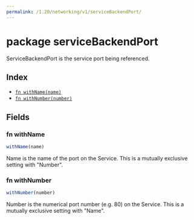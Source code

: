 ```yaml
---
permalink: /1.20/networking/v1/serviceBackendPort/
---
```


# package serviceBackendPort

ServiceBackendPort is the service port being referenced.

## Index

* [`fn withName(name)`](#fn-withname)
* [`fn withNumber(number)`](#fn-withnumber)

## Fields

### fn withName

```ts
withName(name)
```

Name is the name of the port on the Service. This is a mutually exclusive setting with "Number".

### fn withNumber

```ts
withNumber(number)
```

Number is the numerical port number (e.g. 80) on the Service. This is a mutually exclusive setting with "Name".